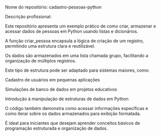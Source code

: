 Nome do repositório: cadastro-pessoas-python

Descrição profissional:

Este repositório apresenta um exemplo prático de como criar, armazenar e acessar
dados de pessoas em Python usando listas e dicionários.

A função criar_pessoa encapsula a lógica de criação de um registro,
permitindo uma estrutura clara e reutilizável.

Os dados são armazenados em uma lista chamada grupo, facilitando a
organização de múltiplos registros.

Este tipo de estrutura pode ser adaptado para sistemas maiores, como:

Cadastro de usuários em pequenas aplicações

Simulações de banco de dados em projetos educativos

Introdução à manipulação de estruturas de dados em Python

O código também demonstra como acessar informações específicas e como iterar
sobre os dados armazenados para exibição formatada.

É ideal para iniciantes que desejam aprender conceitos básicos de
programação estruturada e organização de dados.
